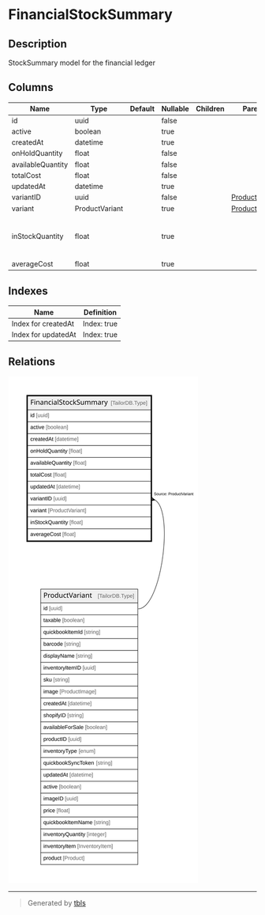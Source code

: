 # FinancialStockSummary

## Description

StockSummary model for the financial ledger

## Columns

| Name | Type | Default | Nullable | Children | Parents | Comment |
| ---- | ---- | ------- | -------- | -------- | ------- | ------- |
| id | uuid |  | false |  |  |  |
| active | boolean |  | true |  |  | active |
| createdAt | datetime |  | true |  |  | createdAt |
| onHoldQuantity | float |  | false |  |  | onHoldQuantity |
| availableQuantity | float |  | false |  |  | availableQuantity |
| totalCost | float |  | false |  |  | totalCost |
| updatedAt | datetime |  | true |  |  | updatedAt |
| variantID | uuid |  | false |  | [ProductVariant](ProductVariant.md) | Variant ID |
| variant | ProductVariant |  | true |  | [ProductVariant](ProductVariant.md) | Variant |
| inStockQuantity | float |  | true |  |  | DO NOT UPDATE FROM THE FRONT END. The quantity of the product in stock. |
| averageCost | float |  | true |  |  | averageCost |

## Indexes

| Name | Definition |
| ---- | ---------- |
| Index for createdAt | Index: true |
| Index for updatedAt | Index: true |

## Relations

![er](FinancialStockSummary.svg)

---

> Generated by [tbls](https://github.com/k1LoW/tbls)
